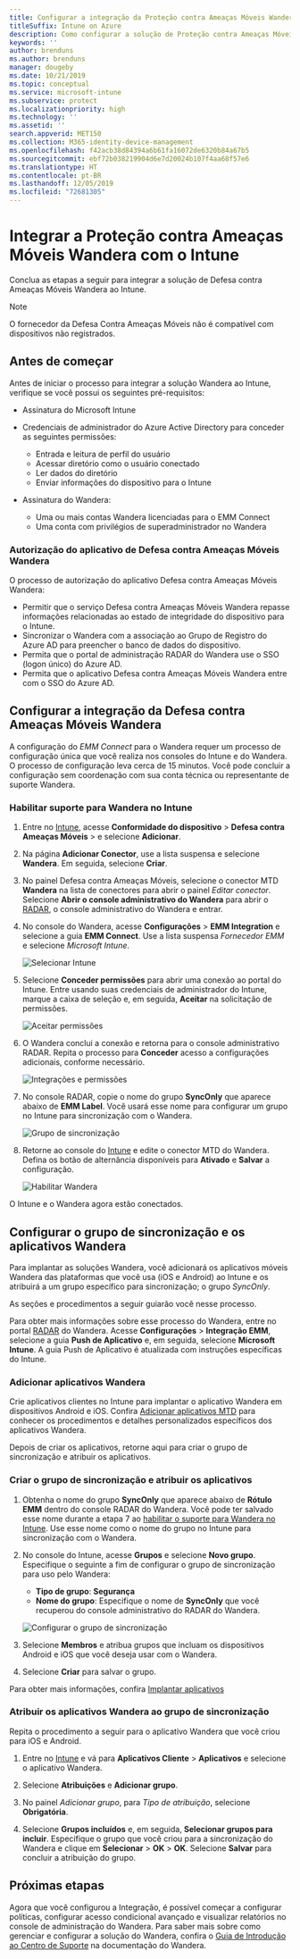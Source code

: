 ```yaml
---
title: Configurar a integração da Proteção contra Ameaças Móveis Wandera com o Intune
titleSuffix: Intune on Azure
description: Como configurar a solução de Proteção contra Ameaças Móveis Wandera com o Microsoft Intune para controlar o acesso de dispositivos móveis aos seus recursos corporativos.
keywords: ''
author: brenduns
ms.author: brenduns
manager: dougeby
ms.date: 10/21/2019
ms.topic: conceptual
ms.service: microsoft-intune
ms.subservice: protect
ms.localizationpriority: high
ms.technology: ''
ms.assetid: ''
search.appverid: MET150
ms.collection: M365-identity-device-management
ms.openlocfilehash: f42acb38d84394a6b61fa16072de6320b84a67b5
ms.sourcegitcommit: ebf72b038219904d6e7d20024b107f4aa68f57e6
ms.translationtype: HT
ms.contentlocale: pt-BR
ms.lasthandoff: 12/05/2019
ms.locfileid: "72681305"
---
```

# <a name="integrate-wandera-mobile-threat-protection-with-intune"></a>Integrar a Proteção contra Ameaças Móveis Wandera com o Intune  

Conclua as etapas a seguir para integrar a solução de Defesa contra Ameaças Móveis Wandera ao Intune.  

> [!NOTE]
> O fornecedor da Defesa Contra Ameaças Móveis não é compatível com dispositivos não registrados.

## <a name="before-you-begin"></a>Antes de começar  

Antes de iniciar o processo para integrar a solução Wandera ao Intune, verifique se você possui os seguintes pré-requisitos:
- Assinatura do Microsoft Intune  
- Credenciais de administrador do Azure Active Directory para conceder as seguintes permissões:  
  - Entrada e leitura de perfil do usuário  
  - Acessar diretório como o usuário conectado  
  - Ler dados do diretório  
  - Enviar informações do dispositivo para o Intune  

- Assinatura do Wandera:
  - Uma ou mais contas Wandera licenciadas para o EMM Connect  
  - Uma conta com privilégios de superadministrador no Wandera  
 
### <a name="wandera-mobile-threat-defense-app-authorization"></a>Autorização do aplicativo de Defesa contra Ameaças Móveis Wandera  

O processo de autorização do aplicativo Defesa contra Ameaças Móveis Wandera:  
- Permitir que o serviço Defesa contra Ameaças Móveis Wandera repasse informações relacionadas ao estado de integridade do dispositivo para o Intune.  
- Sincronizar o Wandera com a associação ao Grupo de Registro do Azure AD para preencher o banco de dados do dispositivo.  
- Permita que o portal de administração RADAR do Wandera use o SSO (logon único) do Azure AD.  
- Permita que o aplicativo Defesa contra Ameaças Móveis Wandera entre com o SSO do Azure AD.  


## <a name="set-up-wandera-mobile-threat-defense-integration"></a>Configurar a integração da Defesa contra Ameaças Móveis Wandera  
A configuração do *EMM Connect* para o Wandera requer um processo de configuração única que você realiza nos consoles do Intune e do Wandera. O processo de configuração leva cerca de 15 minutos. Você pode concluir a configuração sem coordenação com sua conta técnica ou representante de suporte Wandera.  

### <a name="enable-support-for-wandera-in-intune"></a>Habilitar suporte para Wandera no Intune
1. Entre no [Intune](https://go.microsoft.com/fwlink/?linkid=2090973), acesse **Conformidade do dispositivo** > **Defesa contra Ameaças Móveis** > e selecione **Adicionar**.

2. Na página **Adicionar Conector**, use a lista suspensa e selecione **Wandera**. Em seguida, selecione **Criar**.  

3. No painel Defesa contra Ameaças Móveis, selecione o conector MTD **Wandera** na lista de conectores para abrir o painel *Editar conector*. Selecione **Abrir o console administrativo do Wandera** para abrir o [RADAR](https://radar.wandera.com/login), o console administrativo do Wandera e entrar. 

4. No console do Wandera, acesse **Configurações** > **EMM Integration** e selecione a guia **EMM Connect**. Use a lista suspensa *Fornecedor EMM* e selecione *Microsoft Intune*.

   ![Selecionar Intune](./media/wandera-mtd-connector-integration/set-up-intune-in-radar.png)

5. Selecione **Conceder permissões** para abrir uma conexão ao portal do Intune. Entre usando suas credenciais de administrador do Intune, marque a caixa de seleção e, em seguida, **Aceitar** na solicitação de permissões.  

   ![Aceitar permissões](./media/wandera-mtd-connector-integration/permissions.png) 

6. O Wandera conclui a conexão e retorna para o console administrativo RADAR. Repita o processo para **Conceder** acesso a configurações adicionais, conforme necessário.  

   ![Integrações e permissões](./media/wandera-mtd-connector-integration/integrations-and-permissions.png) 

7. No console RADAR, copie o nome do grupo **SyncOnly** que aparece abaixo de **EMM Label**. Você usará esse nome para configurar um grupo no Intune para sincronização com o Wandera.

   ![Grupo de sincronização](./media/wandera-mtd-connector-integration/sync-group-name.png) 

8. Retorne ao console do [Intune](https://go.microsoft.com/fwlink/?linkid=2090973) e edite o conector MTD do Wandera. Defina os botão de alternância disponíveis para **Ativado** e **Salvar** a configuração.  

   ![Habilitar Wandera](./media/wandera-mtd-connector-integration/enable-wandera.png) 

O Intune e o Wandera agora estão conectados.  

## <a name="configure-the-wandera-applications-and-synchronization-group"></a>Configurar o grupo de sincronização e os aplicativos Wandera  
Para implantar as soluções Wandera, você adicionará os aplicativos móveis Wandera das plataformas que você usa (iOS e Android) ao Intune e os atribuirá a um grupo específico para sincronização; o grupo *SyncOnly*. 

As seções e procedimentos a seguir guiarão você nesse processo.

Para obter mais informações sobre esse processo do Wandera, entre no portal [RADAR](https://radar.wandera.com/login) do Wandera. Acesse **Configurações** > **Integração EMM**, selecione a guia **Push de Aplicativo** e, em seguida, selecione **Microsoft Intune**. A guia Push de Aplicativo é atualizada com instruções específicas do Intune.  

### <a name="add-the-wandera-apps"></a>Adicionar aplicativos Wandera  
Crie aplicativos clientes no Intune para implantar o aplicativo Wandera em dispositivos Android e iOS. Confira [Adicionar aplicativos MTD](mtd-apps-ios-app-configuration-policy-add-assign.md) para conhecer os procedimentos e detalhes personalizados específicos dos aplicativos Wandera.  

Depois de criar os aplicativos, retorne aqui para criar o grupo de sincronização e atribuir os aplicativos.  


### <a name="create-the-synchronization-group-and-assign-the-apps"></a>Criar o grupo de sincronização e atribuir os aplicativos

1. Obtenha o nome do grupo **SyncOnly** que aparece abaixo de **Rótulo EMM** dentro do console RADAR do Wandera. Você pode ter salvado esse nome durante a etapa 7 ao [habilitar o suporte para Wandera no Intune](#enable-support-for-wandera-in-intune). Use esse nome como o nome do grupo no Intune para sincronização com o Wandera.  

2. No console do Intune, acesse **Grupos** e selecione **Novo grupo**. Especifique o seguinte a fim de configurar o grupo de sincronização para uso pelo Wandera:
   - **Tipo de grupo**: **Segurança**
   - **Nome do grupo**: Especifique o nome de **SyncOnly** que você recuperou do console administrativo do RADAR do Wandera.

   ![Configurar o grupo de sincronização](./media/wandera-mtd-connector-integration/configure-sync-group.png)

3. Selecione **Membros** e atribua grupos que incluam os dispositivos Android e iOS que você deseja usar com o Wandera.

4. Selecione **Criar** para salvar o grupo.

Para obter mais informações, confira [Implantar aplicativos](../apps/apps-deploy.md)

### <a name="assign-the-wandera-apps-to-the-synchronization-group"></a>Atribuir os aplicativos Wandera ao grupo de sincronização  
Repita o procedimento a seguir para o aplicativo Wandera que você criou para iOS e Android.

1. Entre no [Intune](https://go.microsoft.com/fwlink/?linkid=2090973) e vá para **Aplicativos Cliente** > **Aplicativos** e selecione o aplicativo Wandera.  

2. Selecione **Atribuições** e **Adicionar grupo**.  

3. No painel *​​Adicionar grupo*, para *Tipo de atribuição*, selecione **Obrigatória**.

4. Selecione **Grupos incluídos** e, em seguida, **Selecionar grupos para incluir**. Especifique o grupo que você criou para a sincronização do Wandera e clique em **Selecionar** > **OK** > **OK**. Selecione **Salvar** para concluir a atribuição do grupo.  
 

## <a name="next-steps"></a>Próximas etapas  
Agora que você configurou a Integração, é possível começar a configurar políticas, configurar acesso condicional avançado e visualizar relatórios no console de administração do Wandera. Para saber mais sobre como gerenciar e configurar a solução do Wandera, confira o [Guia de Introdução ao Centro de Suporte](https://radar.wandera.com/?return_to=https://wandera.force.com/Customer/s/getting-started) na documentação do Wandera.  
 
